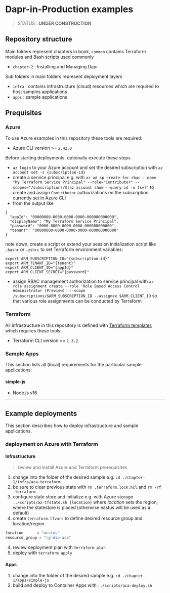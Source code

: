 # Dapr-in-Production examples

> STATUS : **UNDER CONSTRUCTION**

## Repository structure

Main folders represent chapters in book, `common` contains Terraform modules and Bash scripts used commonly

- `chapter-2` : Installing and Managing Dapr 

Sub folders in main folders represent deployment layers 

- `infra` : contains infrastructure (cloud) resources which are required to host samples applications
- `apps` : sample applications

## Prequisites

### Azure

To use Azure examples in this repository these tools are required:

- Azure CLI version >= `2.42.0`

Before starting deployments, optionally execute these steps 

- `az login` to your Azure account and set the desired subscription with `az account set -s {subscription-id}`
- create a service principal e.g. with `az ad sp create-for-rbac --name "My Terraform Service Principal" --role="Contributor" --scopes="/subscriptions/$(az account show --query id -o tsv)"` to create and assign `Contributor` authorizations on the subscription currently set in Azure CLI
- from the output like

```
{
  "appId": "00000000-0000-0000-0000-000000000000",
  "displayName": "My Terraform Service Principal",
  "password": "0000-0000-0000-0000-000000000000",
  "tenant": "00000000-0000-0000-0000-000000000000"
}
```

note down, create a script or extend your session initialization script like `.bashr` or `.zshrc` to set Terraform environment variables: 

```shell
export ARM_SUBSCRIPTION_ID="{subscription-id}"
export ARM_TENANT_ID="{tenant}"
export ARM_CLIENT_ID="{appId}"
export ARM_CLIENT_SECRET="{password}"
```

- assign RBAC management authorization to service principal with `az role assignment create --role 'Role Based Access Control Administrator (Preview)' --scope /subscriptions/$ARM_SUBSCRIPTION_ID --assignee $ARM_CLIENT_ID` so that various role assignments can be conducted by Terraform

### Terraform

All infrastructure in this repository is defined with [Terraform templates](https://www.terraform.io/) which requires these tools:

- Terraform CLI version >= `1.3.2`

### Sample Apps

This section lists all (local) requirements for the particular sample applications:

#### simple-js

- Node.js v16

----

## Example deployments

This section describes how to deploy infrastructure and sample applications.

### deployment on Azure with Terraform

#### Infrastructure

> review and install Azure and Terraform prerequisites

1. change into the folder of the desired sample e.g. `cd ./chapter-1/infra/aca-terraform`
1. be sure to clear previous state with `rm .terraform.lock.hcl` and `rm -rf .terraform` 
1. configure state store and initialize e.g. with Azure storage `../scripts/az-tfstate.sh {location}` where _location_ sets the region, where the statestore is placed (otherwise eastus will be used as a default)
1. create `terraform.tfvars` to define desired resource group and location/region

```terraform
location      = "westus"
resource_group = "rg-dip-aca"
```

4. review deployment plan with `terraform plan`
1. deploy with `terraform apply`

#### Apps

1. change into the folder of the desired sample e.g. `cd ./chapter-1/apps/simple-js`
1. build and deploy to Container Apps with `../scripts/aca-deploy.sh`
